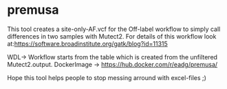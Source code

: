 # premusa
This tool creates a site-only-AF.vcf for the Off-label workflow to simply call differences in two samples with Mutect2.
For details of this workflow look at:https://software.broadinstitute.org/gatk/blog?id=11315

WDL-> Workflow starts from the table which is created from the unfiltered Mutect2.output.
DockerImage -> https://hub.docker.com/r/eadg/premusa/

Hope this tool helps people to stop messing arround with excel-files ;)
